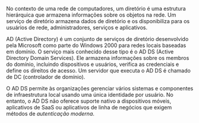 No contexto de uma rede de computadores, um diretório é uma estrutura hierárquica que armazena informações sobre os objetos na rede. Um serviço de diretório armazena dados de diretório e os disponibiliza para os usuários de rede, administradores, serviços e aplicativos.

AD (Active Directory) é um conjunto de serviços de diretório desenvolvido pela Microsoft como parte do Windows 2000 para redes locais baseadas em domínio. O serviço mais conhecido desse tipo é o AD DS (Active Directory Domain Services). Ele armazena informações sobre os membros do domínio, incluindo dispositivos e usuários, verifica as credenciais e define os direitos de acesso. Um servidor que executa o AD DS é chamado de DC (controlador de domínio).

O AD DS permite às organizações gerenciar vários sistemas e componentes de infraestrutura local usando uma única identidade por usuário. No entanto, o AD DS não oferece suporte nativo a dispositivos móveis, aplicativos de SaaS ou aplicativos de linha de negócios que exigem métodos de _autenticação moderna_.